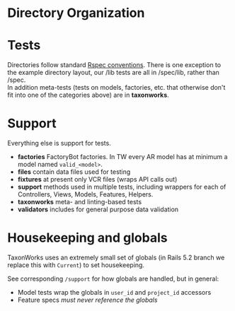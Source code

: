 Directory Organization
======================

# Tests

Directories follow standard [Rspec conventions](https://www.relishapp.com/rspec/rspec-rails/docs/directory-structure). 
There is one exception to the example directory layout, our /lib tests are all in /spec/lib, rather than /spec.  
In addition meta-tests (tests on models, factories, etc. that otherwise don't fit into one of the categories above) are in **taxonworks**.

# Support

Everything else is support for tests.

* **factories** FactoryBot factories. In TW every AR model has at minimum a model named `valid_<model>`.
* **files** contain data files used for testing
* **fixtures** at present only VCR files (wraps API calls out)
* **support** methods used in multiple tests, including wrappers for each of Controllers, Views, Models, Features, Helpers. 
* **taxonworks** meta- and linting-based tests 
* **validators** includes for general purpose data validation

# Housekeeping and globals

TaxonWorks uses an extremely small set of globals (in Rails 5.2 branch we replace this with `Current`) to set housekeeping.  

See corresponding `/support` for how globals are handled, but in general:

* Model tests wrap the globals in `user_id` and `project_id` accessors
* Feature specs *must never reference the globals*

